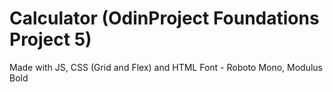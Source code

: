 # Calculator (OdinProject Foundations Project 5)
Made with JS, CSS (Grid and Flex) and HTML
Font - Roboto Mono, Modulus Bold